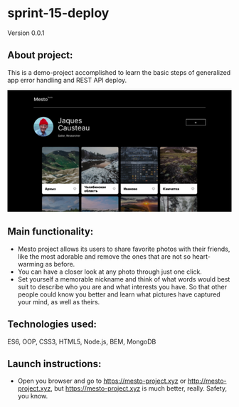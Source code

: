 # sprint-15-deploy

Version 0.0.1

## About project:
This is a demo-project accomplished to learn the basic steps of generalized app error handling and REST API deploy.

<img src="./images/mesto-pic.jpg" alt="Mesto screenshot with numerous breathtaking pictures" width="600"/>

## Main functionality: 
- Mesto project allows its users to share favorite photos with their friends, like the most adorable and remove the ones that are not so heart-warming as before.
- You can have a closer look at any photo through just one click.
- Set yourself a memorable nickname and think of what words would best suit to describe who you are and what interests you have. So that other people could know you better and learn what pictures have captured your mind, as well as theirs.

## Technologies used:
ES6, OOP, CSS3, HTML5, Node.js, BEM, MongoDB

## Launch instructions:
- Open you browser and go to https://mesto-project.xyz or http://mesto-project.xyz, but https://mesto-project.xyz is much better, really. Safety, you know.
